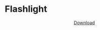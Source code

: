 # Flashlight

<p align="center">
<a href="href="/KRBNJSF/Flashlight/raw/master/app-debug.apk">Download</a>
</p>
